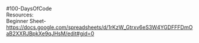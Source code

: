 #100-DaysOfCode
<br>
Resources: 
<br>
Beginner Sheet- https://docs.google.com/spreadsheets/d/1rKzW_Gtrxv6eS3W4YGDFFFDmOaB2XXRJBpkXe9qJHsM/edit#gid=0
